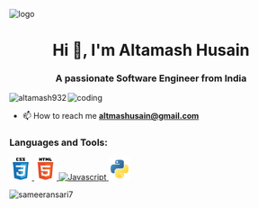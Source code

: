 ![logo](https://github.com/altamash932/altamash932/blob/main/background.jpg)
<h1 align="center">Hi 👋, I'm Altamash Husain</h1>
<h3 align="center">A passionate Software Engineer from India</h3>

<img align="right" alt="coding" width="400" src="https://user-images.githubusercontent.com/55389276/140866485-8fb1c876-9a8f-4d6a-98dc-08c4981eaf70.gif">

<p align="left"> <img src="https://komarev.com/ghpvc/?username=altamash932&label=Profile%20views&color=0e75b6&style=flat" alt="altamash932" /> </p>

- 📫 How to reach me **altmashusain@gmail.com**


<h3 align="left">Languages and Tools:</h3>
<p align="left">  <a href="https://www.w3schools.com/css/" target="_blank" rel="noreferrer"> <img src="https://raw.githubusercontent.com/devicons/devicon/master/icons/css3/css3-original-wordmark.svg" alt="css3" width="40" height="40"/> </a> <a href="https://www.w3.org/html/" target="_blank" rel="noreferrer"> <img src="https://raw.githubusercontent.com/devicons/devicon/master/icons/html5/html5-original-wordmark.svg" alt="html5" width="40" height="40"/> </a> <a href="https://www.w3schools.com/js/" target="_blank" rel="noreferrer">
            <img src="https://cdn.jsdelivr.net/gh/devicons/devicon/icons/javascript/javascript-original.svg" alt="Javascript" width="40" height="40"/ />  <a href="https://www.python.org" target="_blank" rel="noreferrer"> <img src="https://raw.githubusercontent.com/devicons/devicon/master/icons/python/python-original.svg" alt="python" width="40" height="40"/> </a> </p>

<p><img align="left" src="https://github-readme-stats.vercel.app/api/top-langs?username=sameeransari7&show_icons=true&locale=en&layout=compact" alt="sameeransari7" /></p>
